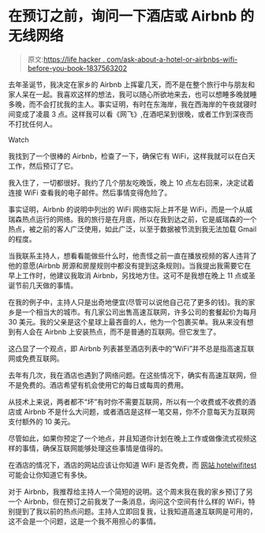 # 在预订之前，询问一下酒店或 Airbnb 的无线网络

> 原文:[https://life hacker . com/ask-about-a-hotel-or-airbnbs-wifi-before-you-book-1837563202](https://lifehacker.com/ask-about-a-hotel-or-airbnbs-wifi-before-you-book-1837563202)

去年圣诞节，我决定在家乡的 Airbnb 上挥霍几天，而不是在整个旅行中与朋友和家人呆在一起。我喜欢这样的想法，我可以随心所欲地来去，也可以想睡多晚就睡多晚，而不会打扰我的主人。事实证明，有时在东海岸，我在西海岸的午夜就寝时间变成了凌晨 3 点。这样我可以看《网飞》,在酒吧呆到很晚，或者工作到深夜而不打扰任何人。

Watch

我找到了一个很棒的 Airbnb，检查了一下，确保它有 WiFi，这样我就可以在白天工作，然后预订了它。

我入住了，一切都很好。我约了几个朋友吃晚饭，晚上 10 点左右回来，决定试着连接 WiFi 查看我的电子邮件。然后事情变得危险了。

事实证明，Airbnb 的说明中列出的 WiFi 网络实际上并不是 WiFi，而是一个从威瑞森热点运行的网络。我的旅行是在月底，所以在我到达之前，它是威瑞森的一个热点，被之前的客人广泛使用，如此广泛，以至于数据被节流到我无法加载 Gmail 的程度。

当我联系主持人，想看看能做些什么时，他责怪之前一直在播放视频的客人违背了他的意愿(Airbnb 房源和房屋规则中都没有提到这条规则)。当我提出我需要它在早上工作时，他建议我取消 Airbnb，另找地方住。这可不是我想在晚上 11 点或圣诞节前几天做的事情。

在我的例子中，主持人只是出奇地便宜(尽管可以说他自己花了更多的钱)。我的家乡是一个相当大的城市。有几家公司出售高速互联网，许多公司的套餐起价为每月 30 美元。我的父亲是这个星球上最吝啬的人，他为一个包裹买单。我从来没有想到有人会在 Airbnb 上安装热点，而不是普通的互联网。但它发生了。

这凸显了一个观点，即 Airbnb 列表甚至酒店列表中的“WiFi”并不总是指高速互联网或免费互联网。

去年有几次，我在酒店也遇到了网络问题。在这些情况下，确实有高速互联网，但不是免费的。酒店希望有机会使用它的每日或每周的费用。

从技术上来说，两者都不“坏”有时你不需要互联网，所以有一个收费或不收费的酒店或 Airbnb 不是什么大问题，或者酒店是这样一笔交易，你不介意每天为互联网支付额外的 10 美元。

尽管如此，如果你预定了一个地点，并且知道你计划在晚上工作或做像流式视频这样的事情，确保互联网能够处理这些事情是值得的。

在酒店的情况下，酒店的网站应该让你知道 WiFi 是否免费，而 [网站 hotelwifitest](https://www.hotelwifitest.com/) 可能会让你知道它有多快。

对于 Airbnb，我推荐给主持人一个简短的说明。这个周末我在我的家乡预订了另一个 Airbnb，但在预订之前我发了一条消息，询问这个空间有什么样的 WiFi，特别提到了我以前的热点问题。主持人立即回复我，让我知道高速互联网是可用的，这不会是一个问题，这是一个我不用担心的事情。